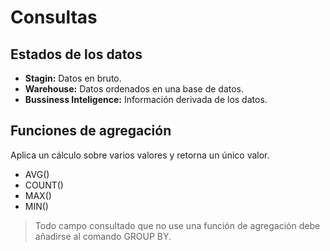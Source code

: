 # Consultas

## Estados de los datos
- **Stagin:** Datos en bruto.
- **Warehouse:** Datos ordenados en una base de datos.
- **Bussiness Inteligence:** Información derivada de los datos.

## Funciones de agregación

Aplica un cálculo sobre varios valores y retorna un único valor.

- AVG()
- COUNT()
- MAX()
- MIN()

> Todo campo consultado que no use una función de agregación debe añadirse al comando GROUP BY.
